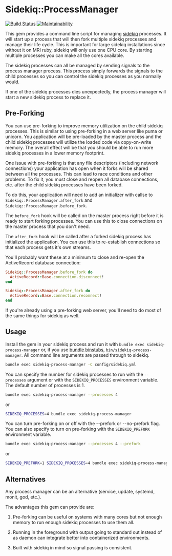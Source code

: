 # Sidekiq::ProcessManager

[![Build Status](https://travis-ci.com/bdurand/sidekiq-process_manager.svg?branch=master)](https://travis-ci.com/bdurand/sidekiq-process_manager)
[![Maintainability](https://api.codeclimate.com/v1/badges/ed89164d480af0e1442e/maintainability)](https://codeclimate.com/github/bdurand/sidekiq-process_manager/maintainability)

This gem provides a command line script for managing [sidekiq](https://github.com/mperham/sidekiq) processes. It will start up a process that will then fork multiple sidekiq processes and manage their life cycle. This is important for large sidekiq installations since without it on MRI ruby, sidekiq will only use one CPU core. By starting multiple processes you can make all the cores available.

The sidekiq processes can all be managed by sending signals to the process manager process. This process simply forwards the signals to the child processes so you can control the sidekiq processes as you normally would.

If one of the sidekiq processes dies unexpectedly, the process manager will start a new sidekiq process to replace it.

## Pre-Forking

You can use pre-forking to improve memory utilization on the child sidekiq processes. This is similar to using pre-forking in a web server like puma or unicorn. You application will be pre-loaded by the master process and the child sidekiq processes will utilize the loaded code via copy-on-write memory. The overall effect will be that you should be able to run more sidekiq processes in a lower memory footprint.

One issue with pre-forking is that any file descriptors (including network connections) your application has open when it forks will be shared between all the processes. This can lead to race conditions and other problems. To fix it, you must close and reopen all database connections, etc. after the child sidekiq processes have been forked.

To do this, your application will need to add an initializer with callse to `Sidekiq::ProcessManager.after_fork` and `Sidekiq::ProcessManager.before_fork`.

The `before_fork` hook will be called on the master process right before it is ready to start forking processes. You can use this to close connections on the master process that you don't need.

The `after_fork` hook will be called after a forked sidekiq process has initialized the application. You can use this to re-establish connections so that each process gets it's own streams.

You'll probably want these at a minimum to close and re-open the ActiveRecord database connection:

```ruby
Sidekiq::ProcessManager.before_fork do
  ActiveRecord::Base.connection.disconnect!
end

Sidekiq::ProcessManager.after_fork do
  ActiveRecord::Base.connection.reconnect!
end
```

If you're already using a pre-forking web server, you'll need to do most of the same things for sidekiq as well.

## Usage

Install the gem in your sidekiq process and run it with `bundle exec sidekiq-process-manager` or, if you use [bundle binstubs](https://bundler.io/man/bundle-binstubs.1.html), `bin/sidekiq-process-manager`. All command line arguments are passed through to sidekiq.

```bash
bundle exec sidekiq-process-manager -C config/sidekiq.yml
```

You can specify the number for sidekiq processes to run with the `--processes` argument or with the `SIDEKIQ_PROCESSES` environment variable. The default number of processes is 1.

```bash
bundle exec sidekiq-process-manager --processes 4
```

or

```bash
SIDEKIQ_PROCESSES=4 bundle exec sidekiq-process-manager
```


You can turn pre-forking on or off with the --prefork or --no-prefork flag. You can also specify to turn on pre-forking with the `SIDEKIQ_PREFORK` environment variable.

```bash
bundle exec sidekiq-process-manager --processes 4 --prefork
```

or

```bash
SIDEKIQ_PREFORK=1 SIDEKIQ_PROCESSES=4 bundle exec sidekiq-process-manager
```

## Alternatives

Any process manager can be an alternative (service, update, systemd, monit, god, etc.).

The advantages this gem can provide are:

1. Pre-forking can be useful on systems with many cores but not enough memory to run enough sidekiq processes to use them all.

2. Running in the foreground with output going to standard out instead of as daemon can integrate better into containerized environments.

3. Built with sidekiq in mind so signal passing is consistent.
